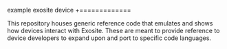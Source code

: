 example exosite device
+=============

This repository houses generic reference code that emulates and shows how devices interact with Exosite.  These are meant to provide reference to device developers to expand upon and port to specific code languages.
